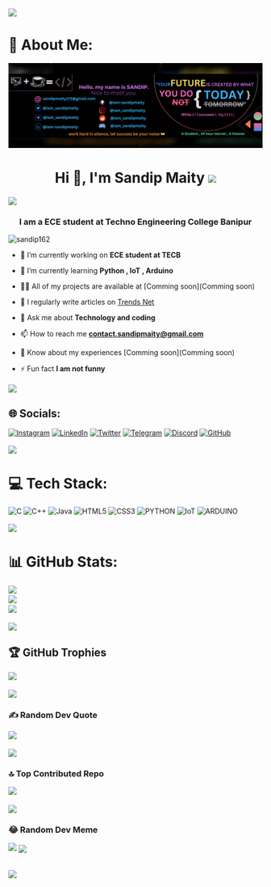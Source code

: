 <img align="center"   src="https://www.animatedimages.org/data/media/562/animated-line-image-0015.gif">


# 💫 About Me:

![Masterhead](https://github.com/iam-sandipmaity/iam-sandipmaity/blob/main/BlackTechnologyLinkedInBanner_copy_1500x500.png)



<h1 align="center">
  Hi 👋, I'm Sandip Maity
<img  alt=" " width="50px" src="https://user-images.githubusercontent.com/74038190/206662607-d9e7591e-bbf9-42f9-9386-29efc927bc16.gif">
</h1>

<img align="center"   src="https://www.animatedimages.org/data/media/562/animated-line-image-0015.gif">

<h3 align="center">I am a ECE student at Techno Engineering College Banipur</h3>

<p align="left"> <img src="https://komarev.com/ghpvc/?username=iam-sandipmaity&label=Profile%20views&color=0e75b6&style=flat" alt="sandip162" /> </p>

- 🔭 I’m currently working on **ECE student at TECB**


- 🌱 I’m currently learning **Python , IoT , Arduino**

- 👨‍💻 All of my projects are available at [Comming soon](Comming soon)

- 📝 I regularly write articles on [Trends Net ](https://trendsnet04.blogspot.com)

- 💬 Ask me about **Technology and coding**

- 📫 How to reach me **contact.sandipmaity@gmail.com**

- 📄 Know about my experiences [Comming soon](Comming soon)

- ⚡ Fun fact **I am not funny**

<img align="center"   src="https://www.animatedimages.org/data/media/562/animated-line-image-0015.gif">


## 🌐 Socials:
[![Instagram](https://img.shields.io/badge/Instagram-%23E4405F.svg?logo=Instagram&logoColor=white)](https://instagram.com/iam_sandipmaity ) [![LinkedIn](https://img.shields.io/badge/LinkedIn-%230077B5.svg?logo=linkedin&logoColor=white)](https://linkedin.com/in/iam-sandipmaity) [![Twitter](https://img.shields.io/badge/Twitter-%231DA1F2.svg?logo=Twitter&logoColor=white)](https://twitter.com/iam_sandipmaity) [![Telegram](https://img.shields.io/badge/Telegram-%231DA1F2.svg?logo=Telegram&logoColor=white)](https://t.me/iam_sandipmaity)
[![Discord](https://img.shields.io/badge/Discord-%231DA1F2.svg?logo=Discord&logoColor=white)](https://discord.com/users/iam_sandipmaity)
[![GitHub](https://img.shields.io/badge/GitHub-%231DA1F2.svg?logo=GitHub&logoColor=white)](https://github.com/iam-sandipmaity) 

<img align="center"   src="https://www.animatedimages.org/data/media/562/animated-line-image-0015.gif"> 

# 💻 Tech Stack:
![C](https://img.shields.io/badge/c-%2300599C.svg?style=for-the-badge&logo=c&logoColor=white) ![C++](https://img.shields.io/badge/c++-%2300599C.svg?style=for-the-badge&logo=c%2B%2B&logoColor=white) ![Java](https://img.shields.io/badge/java-%23ED8B00.svg?style=for-the-badge&logo=java&logoColor=white) ![HTML5](https://img.shields.io/badge/html5-%23E34F26.svg?style=for-the-badge&logo=html5&logoColor=white) ![CSS3](https://img.shields.io/badge/css3-%231572B6.svg?style=for-the-badge&logo=css3&logoColor=white) ![PYTHON](https://img.shields.io/badge/python-%23323330.svg?style=for-the-badge&logo=python&logoColor=%23F7DF1E)
![IoT](https://img.shields.io/badge/iot-%23323330.svg?style=for-the-badge&logo=iot&logoColor=%23F7DF1E) ![ARDUINO](https://img.shields.io/badge/arduino-%23323330.svg?style=for-the-badge&logo=arduino&logoColor=%23F7DF1E)

<img align="center"   src="https://www.animatedimages.org/data/media/562/animated-line-image-0015.gif">

# 📊 GitHub Stats:
![](https://github-readme-stats.vercel.app/api?username=iam-sandipmaity&theme=black&hide_border=false&include_all_commits=true&count_private=true)<br/>
![](https://github-readme-streak-stats.herokuapp.com/?user=iam-sandipmaity&theme=react&hide_border=false)<br/>
![](https://github-readme-stats.vercel.app/api/top-langs/?username=iam-sandipmaity&theme=react&hide_border=false&include_all_commits=true&count_private=true&layout=compact)

<img align="center"   src="https://www.animatedimages.org/data/media/562/animated-line-image-0015.gif">


## 🏆 GitHub Trophies
![](https://github-profile-trophy.vercel.app/?username=iam-sandipmaity&theme=alduin&no-frame=false&no-bg=true&margin-w=4)

<img align="center"   src="https://www.animatedimages.org/data/media/562/animated-line-image-0015.gif">


### ✍ Random Dev Quote
![](https://quotes-github-readme.vercel.app/api?type=horizontal&theme=radical)


<img align="center"   src="https://www.animatedimages.org/data/media/562/animated-line-image-0015.gif">


### 🔝 Top Contributed Repo
![](https://github-contributor-stats.vercel.app/api?username=iam-sandipmaity&limit=5&theme=algolia&combine_all_yearly_contributions=true)


<img align="center"   src="https://www.animatedimages.org/data/media/562/animated-line-image-0015.gif">


### 😂 Random Dev Meme
<img src="https://ronreiter-meme-generator.p.rapidapi.com/meme" width="512px"/>

<img align="center"   src="https://www.animatedimages.org/data/media/562/animated-line-image-0015.gif">



[![](https://visitcount.itsvg.in/api?id=iam-sandipmaity&icon=0&color=0)](https://visitcount.itsvg.in)
---

<!-- Proudly created with GPRM ( https://gprm.itsvg.in ) -->
